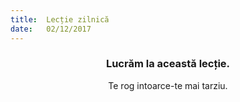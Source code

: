 ```yaml
---
title:  Lecție zilnică
date:   02/12/2017
---
```


### <center>Lucrăm la această lecție.</center>
<center>Te rog intoarce-te mai tarziu.</center>